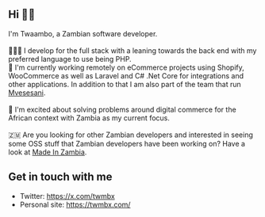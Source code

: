 ## Hi 🖖🏿
I'm Twaambo, a Zambian software developer.<br><br>
👨🏿‍💻 I develop for the full stack with a leaning towards the back end with my preferred language to use being PHP.<br>
💼 I'm currently working remotely on eCommerce projects using Shopify, WooCommerce as well as Laravel and C# .Net Core for integrations and other applications. In addition to that I am also part of the team that run [Mvesesani](https://mvesesani.com).<br><br>
🤩 I'm excited about solving problems around digital commerce for the African context with Zambia as my current focus.<br><br>
🇿🇲 Are you looking for other Zambian developers and interested in seeing some OSS stuff that Zambian developers have been working on? Have a look at [Made In Zambia](https://github.com/ZambianTech/made-in-zambia).<br>

## Get in touch with me
- Twitter: https://x.com/twmbx
- Personal site: https://twmbx.com/
